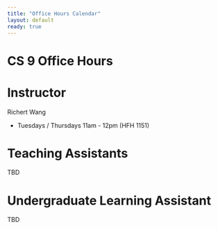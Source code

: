 ```yaml
---
title: "Office Hours Calendar"
layout: default
ready: true
---
```


<h1><strong>CS 9 Office Hours</strong></h1>

# Instructor

Richert Wang

* Tuesdays / Thursdays 11am - 12pm (HFH 1151)

# Teaching Assistants

TBD

# Undergraduate Learning Assistant

TBD